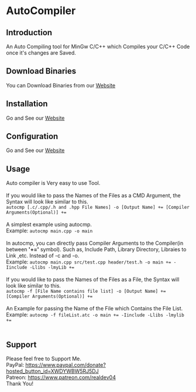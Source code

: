 # AutoCompiler
## Introduction
 An Auto Compiling tool for MinGw C/C++ which Compiles your C/C++ Code once it's changes are Saved.
## Download Binaries
 You can Download Binaries from our [Website](https://realdev04.github.io)
## Installation
 Go and See our [Website](https://realdev04.github.io)
## Configuration
 Go and See our [Website](https://realdev04.github.io)
## Usage
 Auto compiler is Very easy to use Tool.
 <br>
 <br>
If you would like to pass the Names of the Files as a CMD Argument, the Syntax will look like similar to this.
 <br>
  `autocmp [.c/.cpp/.h and .hpp File Names] -o [Output Name] += [Compiler Arguments(Optional)] +=`
 <br>
 <br>
 A simplest example using autocmp.
 <br>
 Example: `autocmp main.cpp -o main`
 <br>
 <br>
 In autocmp, you can directly pass Compiler Arguments to the Compiler(in between **'+='** symbol). Such as, Include Path, Library Directory, Libraies to Link ,etc. Instead of -c and -o.
 <br>
 Example: `autocmp main.cpp src/test.cpp header/test.h -o main += -Iinclude -Llibs -lmyLib +=`
 <br>
 <br>
 If you would like to pass the Names of the Files as a File, the Syntax will look like similar to this.
 <br>
 `autocmp -f [File Name contains file list] -o [Output Name] += [Compiler Arguments(Optional)] +=`
 <br>
 <br>
 An Example for passing the Name of the File which Contains the File List.
 <br>
 Example: `autocmp -f fileList.atc -o main += -Iinclude -Llibs -lmylib +=`
 <br>
 <br>
 ## Support
 Please feel free to Support Me.
 <br>
 PayPal: https://www.paypal.com/donate?hosted_button_id=XWDYWBW5RJ5DJ
 <br>
 Patreon: https://www.patreon.com/realdev04
 <br>
 Thank You!
